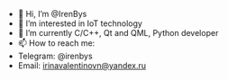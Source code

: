 - 👋 Hi, I’m @IrenBys
- 👀 I’m interested in IoT technology
- 🌱 I’m currently C/C++, Qt and QML, Python developer
- 📫 How to reach me:
- Telegram: @irenbys
- Email: irinavalentinovn@yandex.ru

<!---
IrenBys/IrenBys is a ✨ special ✨ repository because its `README.md` (this file) appears on your GitHub profile.
You can click the Preview link to take a look at your changes.
--->
